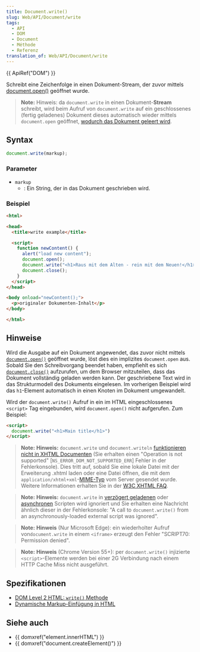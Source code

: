 ```yaml
---
title: Document.write()
slug: Web/API/Document/write
tags:
  - API
  - DOM
  - Document
  - Méthode
  - Referenz
translation_of: Web/API/Document/write
---
```

{{ ApiRef("DOM") }}

Schreibt eine Zeichenfolge in einen Dokument-Stream, der zuvor mittels [document.open()](/de/docs/Web/API/document.open) geöffnet wurde.

> **Note:** Hinweis: da `document.write` in einen Dokument-**Stream** schreibt, wird beim Aufruf von `document.write` auf ein geschlossenes (fertig geladenes) Dokument dieses automatisch wieder mittels `document.open` geöffnet, [wodurch das Dokument geleert wird](/de/docs/Web/API/document.open#Notes).

## Syntax

```js
document.write(markup);
```

### Parameter

- `markup`
  - : Ein String, der in das Dokument geschrieben wird.

### Beispiel

```html
<html>

<head>
  <title>write example</title>

  <script>
    function newContent() {
      alert("load new content");
      document.open();
      document.write("<h1>Raus mit dem Alten - rein mit dem Neuen!</h1>");
      document.close();
    }
  </script>
</head>

<body onload="newContent();">
  <p>originaler Dokumenten-Inhalt</p>
</body>

</html>
```

## Hinweise

Wird die Ausgabe auf ein Dokument angewendet, das zuvor nicht mittels [`document.open()`](/de/docs/Web/API/document.open) geöffnet wurde, löst dies ein implizites `document.open` aus. Sobald Sie den Schreibvorgang beendet haben, empfiehlt es sich [`document.close()`](/de/docs/Web/API/document.close) aufzurufen, um dem Browser mitzuteilen, dass das Dokument vollständig geladen werden kann. Der geschriebene Text wird in das Strukturmodell des Dokuments eingelesen. Im vorherigen Beispiel wird das `h1`-Element automatisch in einen Knoten im Dokument umgewandelt.

Wird der `document.write()` Aufruf in ein im HTML eingeschlossenes `<script>` Tag eingebunden, wird `document.open()` nicht aufgerufen. Zum Beispiel:

```html
<script>
  document.write("<h1>Main title</h1>")
</script>
```

> **Note:** **Hinweis:** `document.write` und `document.writeln` [funktionieren nicht in XHTML Documenten](/de/docs/Archive/Web/Writing_JavaScript_for_HTML) (Sie erhalten einen "Operation is not supported" \[`NS_ERROR_DOM_NOT_SUPPORTED_ERR`] Fehler in der Fehlerkonsole). Dies tritt auf, sobald Sie eine lokale Datei mit der Erweiterung .xhtml laden oder eine Datei öffnen, die mit dem `application/xhtml+xml`-[MIME-Typ](/de/docs/Glossary/MIME_type) vom Server gesendet wurde. Weitere Informationen erhalten Sie in der [W3C XHTML FAQ](http://www.w3.org/MarkUp/2004/xhtml-faq#docwrite).

> **Note:** **Hinweis:** `document.write` in [verzögert geladenen](/de/docs/Web/HTML/Element/script#attr-defer) oder [asynchronen](/de/docs/Web/HTML/Element/script#attr-async) Scripten wird ignoriert und Sie erhalten eine Nachricht ähnlich dieser in der Fehlerkonsole: "A call to `document.write()` from an asynchronously-loaded external script was ignored".

> **Note:** **Hinweis** (Nur Microsoft Edge): ein wiederholter Aufruf von`document.write` in einem `<iframe>` erzeugt den Fehler "SCRIPT70: Permission denied".

> **Note:** **Hinweis** (Chrome Version 55+): per `document.write()` injizierte `<script>`-Elemente werden bei einer 2G Verbindung nach einem HTTP Cache Miss nicht ausgeführt.

## Spezifikationen

- [DOM Level 2 HTML: `write()` Methode](http://www.w3.org/TR/DOM-Level-2-HTML/html.html#ID-75233634)
- [Dynamische Markup-Einfügung in HTML](http://www.w3.org/TR/2011/WD-html5-author-20110705/apis-in-html-documents.html#dynamic-markup-insertion)

## Siehe auch

- {{ domxref("element.innerHTML") }}
- {{ domxref("document.createElement()") }}
